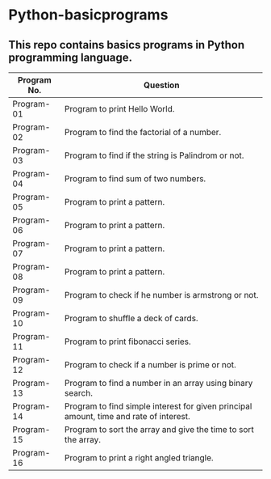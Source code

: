 # Python-basicprograms
## This repo contains basics programs in Python programming language.
| Program No.| Question |
| ------- | ------ |
| Program-01 | Program to print Hello World.  |
| Program-02 | Program to find the factorial of a number.  |
| Program-03 | Program to find if the string is Palindrom or not. |
| Program-04 | Program to find sum of two numbers. |
| Program-05 | Program to print a pattern. |
| Program-06 | Program to print a pattern. |
| Program-07 | Program to print a pattern. |
| Program-08 | Program to print a pattern. |
| Program-09 | Program to check if he number is armstrong or not. |
| Program-10 | Program to shuffle a deck of cards. |
| Program-11 | Program to print fibonacci series. |
| Program-12 | Program to check if a number is prime or not. |
| Program-13 | Program to find a number in an array using binary search. |
| Program-14 | Program to find simple interest for given principal amount, time and rate of interest. |
| Program-15 | Program to sort the array and give the time to sort the array. |
| Program-16 | Program to print a right angled triangle. |

 


